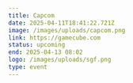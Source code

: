 ```yaml
---
title: Capcom
date: 2025-04-11T18:41:22.721Z
image: /images/uploads/capcom.png
link: https://gamecube.com
status: upcoming
end: 2025-04-13 08:02
logo: /images/uploads/sgf.png
type: event
---
```

